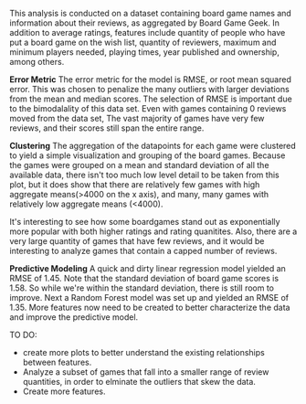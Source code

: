 This analysis is conducted on a dataset containing board game names and information about their reviews, as aggregated by Board Game Geek. In addition to average ratings, features include quantity of people who have put a board game on the wish list, quantity of reviewers, maximum and minimum players needed, playing times, year published and ownership, among others. 

**Error Metric**
The error metric for the model is RMSE, or root mean squared error. This was chosen to penalize the many outliers with larger deviations from the mean and median scores. The selection of RMSE is important due to the bimodalality of this data set. Even with games containing 0 reviews moved from the data set, The vast majority of games have very few reviews, and their scores still span the entire range. 

**Clustering**
The aggregation of the datapoints for each game were clustered to yield a simple visualization and grouping of the board games. Because the games were grouped on a mean and standard deviation of all the available data, there isn't too much low level detail to be taken from this plot, but it does show that there are relatively few games with high aggregate means(>4000 on the x axis), and many, many games with relatively low aggregate means (<4000).

It's interesting to see how some boardgames stand out as exponentially more popular with both higher ratings and rating quanitites. Also, there are a very large quantity of games that have few reviews, and it would be interesting to analyze games that contain a capped number of reviews. 

**Predictive Modeling**
A quick and dirty linear regression model yielded an RMSE of 1.45. Note that the standard deviation of board game scores is 1.58. So while we're within the standard deviation, there is still room to improve. Next a Random Forest model was set up and yielded an RMSE of 1.35. More features now need to be created to better characterize the data and improve the predictive model.


TO DO:
* create more plots to better understand the existing relationships between features.
* Analyze a subset of games that fall into a smaller range of review quantities, in order to elminate the outliers that skew the data.
* Create more features.
